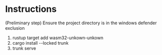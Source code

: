 <h1>Instructions</h1>
<p>(Preliminary step) Ensure the project directory is in the windows defender exclusion</p>
<ol>
  <li>rustup target add wasm32-unkown-unkown</li>
  <li>cargo install --locked trunk</li>
  <li>trunk serve</li>
</ol>

